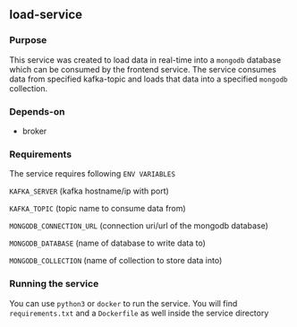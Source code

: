 ## load-service

### Purpose
This service was created to load data in real-time into a `mongodb` database which can be consumed by the frontend service. The service consumes data from specified kafka-topic and loads that data into a specified `mongodb` collection. 

### Depends-on
* broker

### Requirements
The service requires following `ENV VARIABLES`

`KAFKA_SERVER` (kafka hostname/ip with port)

`KAFKA_TOPIC` (topic name to consume data from)

`MONGODB_CONNECTION_URL` (connection uri/url of the mongodb database)

`MONGODB_DATABASE` (name of database to write data to)

`MONGODB_COLLECTION` (name of collection to store data into)

### Running the service
You can use `python3` or `docker` to run the service. You will find `requirements.txt` and a `Dockerfile` as well inside the service directory
